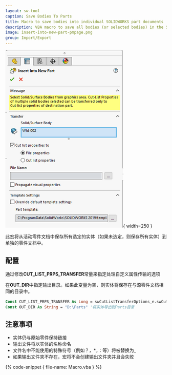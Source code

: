 ```yaml
---
layout: sw-tool
caption: Save Bodies To Parts
title: Macro to save bodies into individual SOLIDWORKS part documents
description: VBA macro to save all bodies (or selected bodies) in the SOLIDWORKS part document to individual files
image: insert-into-new-part-pmpage.png
group: Import/Export
---
```

![插入到新零件属性管理器页面](insert-into-new-part-pmpage.png){ width=250 }

此宏将从活动零件文档中保存所有选定的实体（如果未选定，则保存所有实体）到单独的零件文档中。

## 配置

通过修改**CUT_LIST_PRPS_TRANSFER**常量来指定处理自定义属性传输的选项

在**OUT_DIR**中指定输出目录。如果此变量为空，则实体将保存在与源零件文档相同的目录中。

~~~ vb
Const CUT_LIST_PRPS_TRANSFER As Long = swCutListTransferOptions_e.swCutListTransferOptions_CutListProperties '将属性移动到切割列表
Const OUT_DIR As String = "D:\Parts" '将实体导出到Parts目录
~~~

## 注意事项

* 实体仍与原始零件保持链接
* 输出文件将以实体的名称命名
* 文件名中不能使用的特殊符号（例如？，*，：等）将被替换为_
* 如果输出文件夹不存在，宏将不会创建输出文件夹并且会失败

{% code-snippet { file-name: Macro.vba } %}